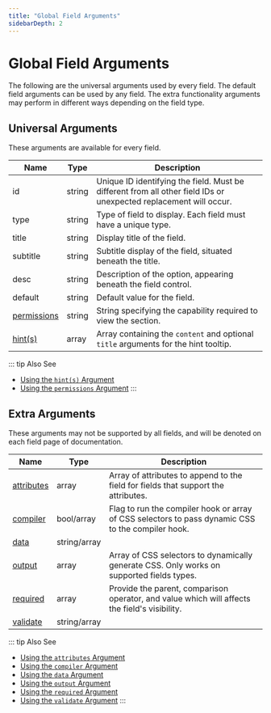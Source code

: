 ```yaml
---
title: "Global Field Arguments" 
sidebarDepth: 2
---
```


# Global Field Arguments
The following are the universal arguments used by every field. The default field arguments can be used by any field. The
extra functionality arguments may perform in different ways depending on the field type.  

## Universal Arguments
These arguments are available for every field.

|Name|Type|Description|
|--- |--- |--- |
|id|string|Unique ID identifying the field.  Must be different from all other field IDs or unexpected replacement will occur.|
|type|string|Type of field to display. Each field must have a unique type.|
|title|string|Display title of the field.|
|subtitle|string|Subtitle display of the field, situated beneath the title.|
|desc|string|Description of the option, appearing beneath the field control.|
|default|string|Default value for the field.|
|[permissions](../fields/permissions.md)|string|String specifying the capability required to view the section.|
|[hint(s)](../fields/hints.md)|array|Array containing the `content` and optional `title` arguments for the hint tooltip.|

::: tip Also See
- [Using the `hint(s)` Argument](../fields/hints.md)
- [Using the `permissions` Argument](../fields/permissions.md)
:::

## Extra Arguments
These arguments may not be supported by all fields, and will be denoted on each field page of documentation. 

|Name|Type|Description|
|--- |--- |--- |
|[attributes](../fields/attributes.md)|array|Array of attributes to append to the field for fields that support the attributes.|
|[compiler](../fields/compiler.md)|bool/array|Flag to run the compiler hook or array of CSS selectors to pass dynamic CSS to the compiler hook.|
|[data](../fields/data.md)|string/array||
|[output](../fields/output.md)|array|Array of CSS selectors to dynamically generate CSS. Only works on supported fields types.|
|[required](../fields/required.md)|array|Provide the parent, comparison operator, and value which will affects the field's visibility.|
|[validate](../fields/validate.md)|string/array||

::: tip Also See
- [Using the `attributes` Argument](../fields/attributes.md)
- [Using the `compiler` Argument](../fields/compiler.md)
- [Using the `data` Argument](../fields/data.md)
- [Using the `output` Argument](../fields/output.md)
- [Using the `required` Argument](../fields/required.md)
- [Using the `validate` Argument](../fields/validate.md)
:::